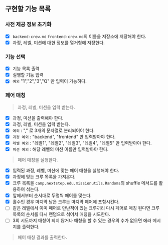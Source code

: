 ## 구현할 기능 목록

### 사전 제공 정보 초기화
- [x] `backend-crew.md` `frontend-crew.md`의 이름을 저장소에 저장해야 한다.
- [x] 과정, 레벨, 미션에 대한 정보를 열거형에 저장한다.

### 기능 선택
- [x] 기능 목록 출력
- [x] 실행할 기능 입력
- [x] `예외` "1","2","3","Q" 만 입력이 가능하다.

### 페어 매칭
> 과정, 레벨, 미션을 입력 받는다.
- [x] 과정, 미션을 출력해야 한다.
- [x] 과정, 레벨, 미션을 입력 받는다.
- [x] `예외` : "," 로 3개의 문자열로 분리되어야 한다.
- [x] `과정 예외` : "backend", "frontend" 만 입력받아야 한다.
- [x] `레벨 예외` : "레벨1", "레벨2", "레벨3", "레벨4", "레벨5" 만 입력받아야 한다.
- [x] `미션 예외` : 해당 레벨의 미션 이름만 입력받아야 한다.

> 페어 매칭을 실행한다.
- [x] 입력된 과정, 레벨, 미션에 맞는 페어 매칭을 실행해야 한다.
- [x] 과정에 맞는 크루 목록을 가져온다.
- [x] 크루 목록을 `camp.nextstep.edu.missionutils.Randoms`의 shuffle 메서드를 활용하여 섞는다.
- [x] 앞에서부터 순서대로 두명씩 페어를 맺는다.
- [x] 홀수인 경우 마지막 남은 크루는 마지막 페어에 포함시킨다.
- [ ] 같은 레벨에서 이미 페어로 만난적이 있는 크루끼리 다시 페어로 매칭 된다면 크루 목록의 순서를 다시 랜덤으로 섞어서 매칭을 시도한다.
- [ ] 3회 시도까지 매칭이 되지 않거나 매칭을 할 수 있는 경우의 수가 없으면 에러 메시지를 출력한다.

> 페어 매칭 결과를 출력한다.

